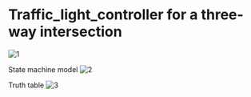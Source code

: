 # Traffic_light_controller for a three-way intersection
![1](https://github.com/riseofphoenix7/traffic_light_controller/assets/154606261/7322668e-13f0-4669-be7c-dbf0da8b4150)

State machine model
![2](https://github.com/riseofphoenix7/traffic_light_controller/assets/154606261/58d94957-94a4-46b4-9bbf-a6887219aac3)

Truth table
![3](https://github.com/riseofphoenix7/traffic_light_controller/assets/154606261/c6fa830f-d1c0-4c51-84f2-8b2d974e8349)

